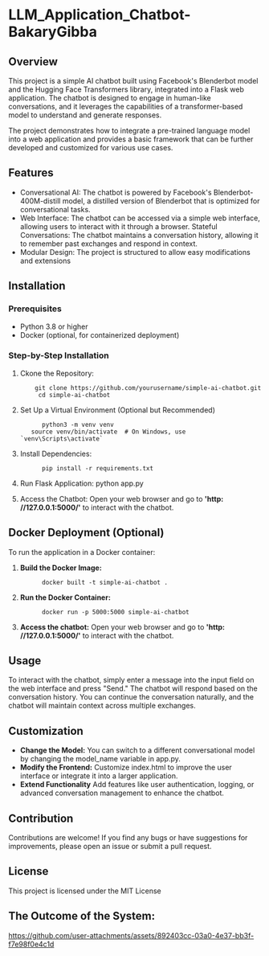# LLM_Application_Chatbot-BakaryGibba

## Overview

This project is a simple AI chatbot built using Facebook's Blenderbot model and the Hugging Face Transformers library, integrated into a Flask web application. The chatbot is designed to engage in human-like conversations, and it leverages the capabilities of a transformer-based model to understand and generate responses.

The project demonstrates how to integrate a pre-trained language model into a web application and provides a basic framework that can be further developed and customized for various use cases.

## Features

- Conversational AI: The chatbot is powered by Facebook's Blenderbot-400M-distill model, a distilled version of Blenderbot that is optimized for conversational tasks.
- Web Interface: The chatbot can be accessed via a simple web interface, allowing users to interact with it through a browser.
Stateful Conversations: The chatbot maintains a conversation history, allowing it to remember past exchanges and respond in context.
- Modular Design: The project is structured to allow easy modifications and extensions

## Installation

### Prerequisites
- Python 3.8 or higher
- Docker (optional, for containerized deployment)

### Step-by-Step Installation
1. Ckone the Repository:
   
           git clone https://github.com/yourusername/simple-ai-chatbot.git
            cd simple-ai-chatbot
   
3. Set Up a Virtual Environment (Optional but Recommended)
   
             python3 -m venv venv
          source venv/bin/activate  # On Windows, use `venv\Scripts\activate`
   
5. Install Dependencies:
   
             pip install -r requirements.txt
   
7. Run Flask Application:
   python app.py
   
9. Access the Chatbot:
   Open your web browser and go to **'http: //127.0.0.1:5000/'** to interact with the chatbot.

## Docker Deployment (Optional)
To run the application in a Docker container:
1. **Build the Docker Image:**
   
             docker built -t simple-ai-chatbot .
   
3. **Run the Docker Container:**
   
             docker run -p 5000:5000 simple-ai-chatbot
   
5. **Access the chatbot:**
    Open your web browser and go to **'http: //127.0.0.1:5000/'** to interact with the chatbot.

## Usage 

To interact with the chatbot, simply enter a message into the input field on the web interface and press "Send." The chatbot will respond based on the conversation history. You can continue the conversation naturally, and the chatbot will maintain context across multiple exchanges.

## Customization
- **Change the Model:** You can switch to a different conversational model by changing the model_name variable in app.py.
- **Modify the Frontend:** Customize index.html to improve the user interface or integrate it into a larger application.
- **Extend Functionality** Add features like user authentication, logging, or advanced conversation management to enhance the chatbot.

## Contribution
Contributions are welcome! If you find any bugs or have suggestions for improvements, please open an issue or submit a pull request.

## License
This project is licensed under the MIT License

## The Outcome of the System:




https://github.com/user-attachments/assets/892403cc-03a0-4e37-bb3f-f7e98f0e4c1d


